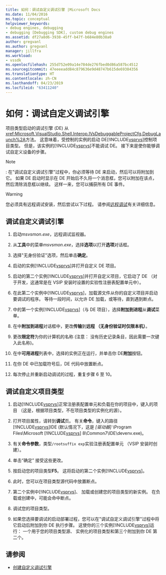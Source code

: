 ```yaml
---
title: 如何：调试自定义调试引擎 |Microsoft Docs
ms.date: 11/04/2016
ms.topic: conceptual
helpviewer_keywords:
- debug engines, debugging
- debugging [Debugging SDK], custom debug engines
ms.assetid: df27a8d6-3938-45ff-b47f-b684e80b38a0
author: gregvanl
ms.author: gregvanl
manager: jillfra
ms.workload:
- vssdk
ms.openlocfilehash: 255d752e09a14e784de276fbed0d86a587bc4512
ms.sourcegitcommit: 47eeeeadd84c879636e9d48747b615de69384356
ms.translationtype: HT
ms.contentlocale: zh-CN
ms.lasthandoff: 04/23/2019
ms.locfileid: "63411240"
---
```

# <a name="how-to-debug-a-custom-debug-engine"></a>如何：调试自定义调试引擎
项目类型启动的调试引擎 (DE) 从<xref:Microsoft.VisualStudio.Shell.Interop.IVsDebuggableProjectCfg.DebugLaunch%2A>方法。 这意味着，受控制的实例的启动 DE[!INCLUDE[vsprvs](../../code-quality/includes/vsprvs_md.md)]控制项目类型。 但是，该实例的[!INCLUDE[vsprvs](../../code-quality/includes/vsprvs_md.md)]不能调试 DE。 接下来是使你能够调试自定义设备的步骤。

> [!NOTE]
> :   在"调试自定义调试引擎"过程中，你必须等待 DE 来启动，然后可以将附加到它。 如果 DE 启动时显示在 DE 开始后不久将一个消息框，您可以附加在该点，然后清除消息框以继续。 这样一来，您可以捕获所有 DE 事件。

> [!WARNING]
> 您必须具有远程调试安装，然后尝试以下过程。 请参阅[远程调试](../../debugger/remote-debugging.md)有关详细信息。

## <a name="debug-a-custom-debug-engine"></a>调试自定义调试引擎

1. 启动*msvsmon.exe*，远程调试监视器。

2. 从**工具**中的菜单*msvsmon.exe*，选择**选项**以打开**选项**对话框。

3. 选择"无身份验证"选项，然后单击**确定**。

4. 启动的实例[!INCLUDE[vsprvs](../../code-quality/includes/vsprvs_md.md)]并打开自定义 DE 项目。

5. 启动的第二个实例[!INCLUDE[vsprvs](../../code-quality/includes/vsprvs_md.md)]并打开自定义项目，它启动了 DE （对于开发，这通常是在 VSIP 安装时设置的实验性注册表配置单元中）。

6. 在此第二个实例中[!INCLUDE[vsprvs](../../code-quality/includes/vsprvs_md.md)]，加载源文件从你的自定义项目并启动要调试的程序。 等待一段时间，以允许 DE 加载，或等待，直到遇到断点。

7. 中的第一个实例[!INCLUDE[vsprvs](../../code-quality/includes/vsprvs_md.md)]（与 DE 项目），选择**附加到进程**从**调试**菜单。

8. 在中**附加到进程**对话框中，更改**传输**到**远程 （无身份验证时仅限本机）**。

9. 更改**限定符**为你的计算机的名称 (注意： 没有历史记录条目，因此需要一次键入此名称)。

10. 在中**可用进程**列表中，选择的实例正在运行，并单击你 DE**附加**按钮。

11. 在你 DE 中已加载符号后，DE 代码中放置断点。

12. 每次停止并重新启动调试的过程，重复步骤 6 至 10。

## <a name="debug-a-custom-project-type"></a>调试自定义项目类型

1. 启动[!INCLUDE[vsprvs](../../code-quality/includes/vsprvs_md.md)]正常注册表配置单元和负载在你的项目中，键入的项目 （这是，根据项目类型，不在项目类型的实例化的源）。

2. 打开项目属性，请转到**调试**页。 有关**命令**，键入的路径[!INCLUDE[vsprvs](../../code-quality/includes/vsprvs_md.md)]IDE (默认情况下，这是 *[驱动器]* \Program Files\Microsoft [!INCLUDE[vsprvs](../../code-quality/includes/vsprvs_md.md)] 8\Common7\IDE\devenv.exe)。

3. 有关**命令参数**，类型`/rootsuffix exp`实验注册表配置单元 （VSIP 安装时创建）。

4. 单击“确定”  接受这些更改。

5. 按启动您的项目类型**F5**。 这将启动的第二个实例[!INCLUDE[vsprvs](../../code-quality/includes/vsprvs_md.md)]。

6. 此时，您可以在项目类型源代码中放置断点。

7. 第二个实例中[!INCLUDE[vsprvs](../../code-quality/includes/vsprvs_md.md)]、 加载或创建您的项目类型的新实例。 在负载或创建中，可能会命中断点。

8. 调试您的项目类型。

9. 如果您选择要调试的启动部署过程，您可以在"调试自定义调试引擎"过程中将它启动后附加到你 DE 执行步骤。 这使你的三个实例[!INCLUDE[vsprvs](../../code-quality/includes/vsprvs_md.md)]运行： 一个用于您的项目类型源、 实例化的项目类型和第三个附加到你 DE 第二个。

## <a name="see-also"></a>请参阅
- [创建自定义调试引擎](../../extensibility/debugger/creating-a-custom-debug-engine.md)